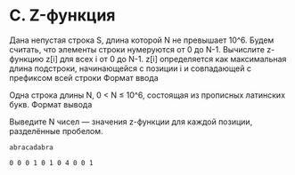 # C. Z-функция

Дана непустая строка S, длина которой N не превышает 10^6. Будем считать, что элементы строки нумеруются от 0 до N-1.
Вычислите z-функцию z[i] для всех i от 0 до N-1. z[i] определяется как максимальная длина подстроки, начинающейся с позиции i и совпадающей с префиксом всей строки
Формат ввода

Одна строка длины N, 0 < N ≤ 10^6, состоящая из прописных латинских букв.
Формат вывода

Выведите N чисел — значения z-функции для каждой позиции, разделённые пробелом.

```text
abracadabra

0 0 0 1 0 1 0 4 0 0 1 
```